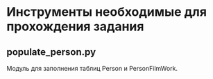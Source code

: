 # Инструменты необходимые для прохождения задания

## populate_person.py

Модуль для заполнения таблиц Person и PersonFilmWork.

